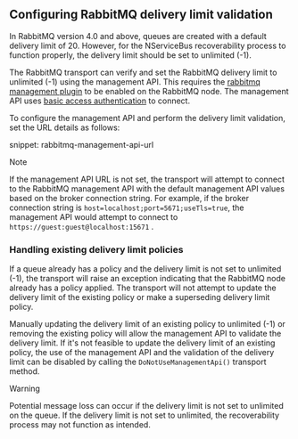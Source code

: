 ## Configuring RabbitMQ delivery limit validation

In RabbitMQ version 4.0 and above, queues are created with a default delivery limit of 20.  However, for the NServiceBus recoverability process to function properly, the delivery limit should be set to unlimited (-1).

The RabbitMQ transport can verify and set the RabbitMQ delivery limit to unlimited (-1) using the management API.  This requires the [rabbitmq management plugin](https://www.rabbitmq.com/docs/management#getting-started) to be enabled on the RabbitMQ node.  The management API uses [basic access authentication](https://en.wikipedia.org/wiki/Basic_access_authentication) to connect.

To configure the management API and perform the delivery limit validation, set the URL details as follows:

snippet: rabbitmq-management-api-url

> [!NOTE]
> If the management API URL is not set, the transport will attempt to connect to the RabbitMQ management API with the default management API values based on the broker connection string.  For example, if the broker connection string is `host=localhost;port=5671;useTls=true`, the management API would attempt to connect to `https://guest:guest@localhost:15671` .

### Handling existing delivery limit policies

If a queue already has a policy and the delivery limit is not set to unlimited (-1), the transport will raise an exception indicating that the RabbitMQ node already has a policy applied.  The transport will not attempt to update the delivery limit of the existing policy or make a superseding delivery limit policy.

Manually updating the delivery limit of an existing policy to unlimited (-1) or removing the existing policy will allow the management API to validate the delivery limit.  If it's not feasible to update the delivery limit of an existing policy, the use of the management API and the validation of the delivery limit can be disabled by calling the `DoNotUseManagementApi()` transport method.

> [!WARNING]
> Potential message loss can occur if the delivery limit is not set to unlimited on the queue.  If the delivery limit is not set to unlimited, the recoverability process may not function as intended.
